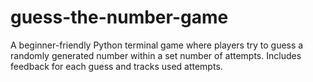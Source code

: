 # guess-the-number-game
A beginner-friendly Python terminal game where players try to guess a randomly generated number within a set number of attempts. Includes feedback for each guess and tracks used attempts.

